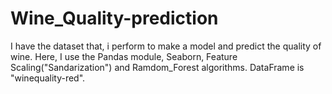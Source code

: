 # Wine_Quality-prediction
I have the dataset that, i perform to make a model and predict the quality of wine.
Here, I use the Pandas module, Seaborn, Feature Scaling("Sandarization") and Ramdom_Forest algorithms.
DataFrame is "winequality-red".
